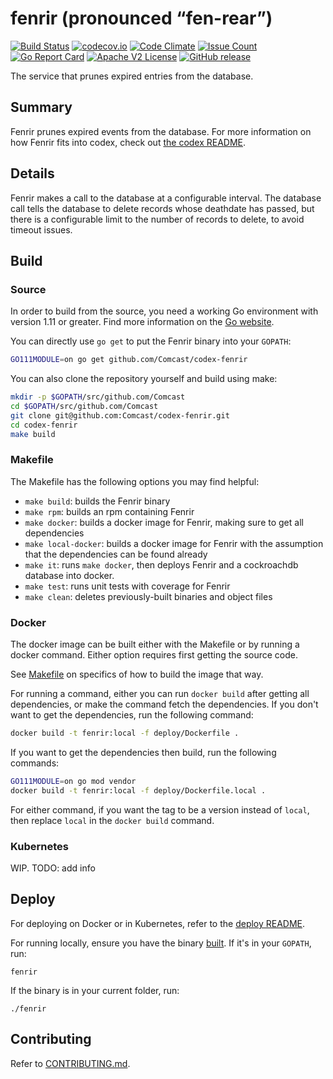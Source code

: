 # fenrir (pronounced “fen-rear”)

[![Build Status](https://travis-ci.com/Comcast/codex-fenrir.svg?branch=master)](https://travis-ci.com/Comcast/codex-fenrir)
[![codecov.io](http://codecov.io/github/Comcast/codex-fenrir/coverage.svg?branch=master)](http://codecov.io/github/Comcast/codex-fenrir?branch=master)
[![Code Climate](https://codeclimate.com/github/Comcast/codex-fenrir/badges/gpa.svg)](https://codeclimate.com/github/Comcast/codex-fenrir)
[![Issue Count](https://codeclimate.com/github/Comcast/codex-fenrir/badges/issue_count.svg)](https://codeclimate.com/github/Comcast/codex-fenrir)
[![Go Report Card](https://goreportcard.com/badge/github.com/Comcast/codex-fenrir)](https://goreportcard.com/report/github.com/Comcast/codex-fenrir)
[![Apache V2 License](http://img.shields.io/badge/license-Apache%20V2-blue.svg)](https://github.com/Comcast/codex-fenrir/blob/master/LICENSE)
[![GitHub release](https://img.shields.io/github/release/Comcast/codex-fenrir.svg)](CHANGELOG.md)

The service that prunes expired entries from the database.

## Summary

Fenrir prunes expired events from the database. For more information on how 
Fenrir fits into codex, check out [the codex README](https://github.com/Comcast/codex).

## Details

Fenrir makes a call to the database at a configurable interval.  The database 
call tells the database to delete records whose deathdate has passed, but there 
is a configurable limit to the number of records to delete, to avoid timeout 
issues.

## Build

### Source

In order to build from the source, you need a working Go environment with 
version 1.11 or greater. Find more information on the [Go website](https://golang.org/doc/install).

You can directly use `go get` to put the Fenrir binary into your `GOPATH`:
```bash
GO111MODULE=on go get github.com/Comcast/codex-fenrir
```

You can also clone the repository yourself and build using make:

```bash
mkdir -p $GOPATH/src/github.com/Comcast
cd $GOPATH/src/github.com/Comcast
git clone git@github.com:Comcast/codex-fenrir.git
cd codex-fenrir
make build
```

### Makefile

The Makefile has the following options you may find helpful:
* `make build`: builds the Fenrir binary
* `make rpm`: builds an rpm containing Fenrir
* `make docker`: builds a docker image for Fenrir, making sure to get all 
   dependencies
* `make local-docker`: builds a docker image for Fenrir with the assumption
   that the dependencies can be found already
* `make it`: runs `make docker`, then deploys Fenrir and a cockroachdb 
   database into docker.
* `make test`: runs unit tests with coverage for Fenrir
* `make clean`: deletes previously-built binaries and object files

### Docker

The docker image can be built either with the Makefile or by running a docker 
command.  Either option requires first getting the source code.

See [Makefile](#Makefile) on specifics of how to build the image that way.

For running a command, either you can run `docker build` after getting all 
dependencies, or make the command fetch the dependencies.  If you don't want to 
get the dependencies, run the following command:
```bash
docker build -t fenrir:local -f deploy/Dockerfile .
```
If you want to get the dependencies then build, run the following commands:
```bash
GO111MODULE=on go mod vendor
docker build -t fenrir:local -f deploy/Dockerfile.local .
```

For either command, if you want the tag to be a version instead of `local`, 
then replace `local` in the `docker build` command.

### Kubernetes

WIP. TODO: add info

## Deploy

For deploying on Docker or in Kubernetes, refer to the [deploy README](https://github.com/Comcast/codex/tree/master/deploy/README.md).

For running locally, ensure you have the binary [built](#Source).  If it's in 
your `GOPATH`, run:
```
fenrir
```
If the binary is in your current folder, run:
```
./fenrir
```

## Contributing

Refer to [CONTRIBUTING.md](CONTRIBUTING.md).

